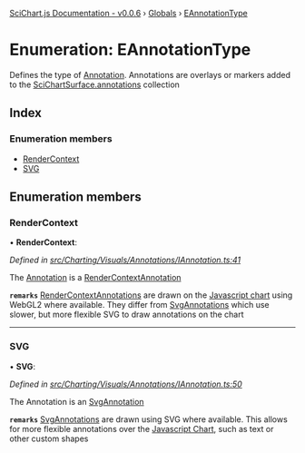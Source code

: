 [SciChart.js Documentation - v0.0.6](../README.md) › [Globals](../globals.md) › [EAnnotationType](eannotationtype.md)

# Enumeration: EAnnotationType

Defines the type of [Annotation](../interfaces/iannotation.md).
Annotations are overlays or markers added to the [SciChartSurface.annotations](../classes/scichartsurface.md#readonly-annotations) collection

## Index

### Enumeration members

* [RenderContext](eannotationtype.md#rendercontext)
* [SVG](eannotationtype.md#svg)

## Enumeration members

###  RenderContext

• **RenderContext**:

*Defined in [src/Charting/Visuals/Annotations/IAnnotation.ts:41](https://github.com/ABTSoftware/SciChart.Dev/blob/ff9f38d289/Web/src/SciChart/src/Charting/Visuals/Annotations/IAnnotation.ts#L41)*

The [Annotation](../interfaces/iannotation.md) is a [RenderContextAnnotation](../classes/rendercontextannotationbase.md)

**`remarks`** 
[RenderContextAnnotations](../classes/rendercontextannotationbase.md) are drawn on the
[Javascript chart](https://www.scichart.com/javascript-chart-features) using WebGL2 where available.
They differ from [SvgAnnotations](../classes/svgannotation.md) which use slower,
but more flexible SVG to draw annotations on the chart

___

###  SVG

• **SVG**:

*Defined in [src/Charting/Visuals/Annotations/IAnnotation.ts:50](https://github.com/ABTSoftware/SciChart.Dev/blob/ff9f38d289/Web/src/SciChart/src/Charting/Visuals/Annotations/IAnnotation.ts#L50)*

The Annotation is an [SvgAnnotation](../classes/svgannotation.md)

**`remarks`** 
[SvgAnnotations](../classes/svgannotation.md) are drawn using SVG where available.
This allows for more flexible annotations over the
[Javascript Chart](https://www.scichart.com/javascript-chart-features),
such as text or other custom shapes
